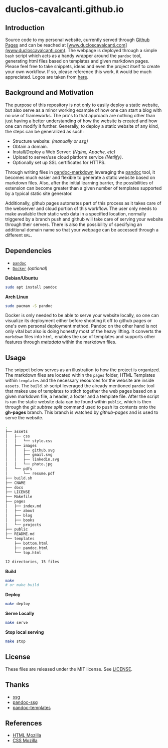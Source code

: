 # duclos-cavalcanti.github.io

## Introduction
Source code to my personal website, currently served through [Github Pages](https://pages.github.com/) and can be reached at [www.ducloscavalcanti.com](www.ducloscavalcanti.com). The webpage is deployed through a simple `bash` script which acts as a handy wrapper around the `pandoc` tool, generating html files 
based on templates and given markdown pages. Please feel free to take snippets, ideas and even the project itself 
to create your own workflow. If so, please reference this work, it would be much appreciated. Logos are taken from 
[here](https://simpleicons.org/).

## Background and Motivation

The purpose of this repository is not only to easily deploy a static website, but also serve as a minor working example of how one can start a
blog with no use of frameworks. The pro's to that approach are nothing other than just having a better understanding of how the website is created 
and how one can modify it further. Generally, to deploy a static website of any kind, the steps can be generalized as such:

* Structure website: *(manually or ssg)*
* Obtain a domain.
* Install/Deploy a Web Server: *(Nginx, Apache, etc)*
* Upload to server/use cloud platform service *(Netlify)*.
* Optionally set up SSL certificates for HTTPS.

Through writing files in [pandoc-markdown](https://pandoc.org/MANUAL.html#pandocs-markdown) leveraging the [pandoc](https://pandoc.org/MANUAL.html)
tool, it becomes much easier and flexible to generate a static website based on markdown files. Also, after the initial learning barrier,
the possibilities of extension can become greater than a given number of templates supported by a typical static site generator. 

Additionally, github pages automates part of this process as it takes care of the webserver and cloud
portion of this workflow. The user only needs to make available their static web data in a 
specified location, normally triggered by a branch push and github will take care of serving 
your website through their servers. There is also the possibility 
of specifying an additional domain name so that your webpage can be accessed through a different `URL`.

## Dependencies 
- [`pandoc`](https://pandoc.org/MANUAL.html)
- [`Docker`](https://docs.docker.com/engine/install/) *(optional)* 

**Debian/Ubuntu** 
```sh 
sudo apt install pandoc
```

**Arch Linux** 
```sh 
sudo pacman -S pandoc
```

Docker is only needed to be able to serve your website locally, so one can visualize its deployment
either before shooting it off to github pages or one's own personal deployment method. Pandoc on the 
other hand is not only vital but also is doing honestly most of the heavy lifting. It converts the `markdown` 
files into `html`, enables the use of templates and supports other features through *metadata* within the 
markdown files.

## Usage

The snippet below serves as an illustration to how the project is organized. The markdown files are located 
within the `pages` folder, HTML Templates within `templates` and the necessary resources for the website 
are inside `assets`. The `build.sh` script leveraged the already mentioned `pandoc` tool that makes use of templates 
to stitch together the web pages based on a given markdown file, a header, a footer and a template file. After the script is 
ran the static website data can be found within `public`, which is then through the *git subtree split* command used to push its 
contents onto the **gh-pages** branch. This branch is watched by *github-pages* and is used to serve the website.

```sh 
.
├── assets
│   ├── css
│   │   └── style.css
│   ├── images
│   │   ├── github.svg
│   │   ├── gmail.svg
│   │   ├── linkedin.svg
│   │   └── photo.jpg
│   └── pdfs
│       └── resume.pdf
├── build.sh
├── CNAME
├── docs
├── LICENSE
├── Makefile
├── pages
│   ├── index.md
│   ├── about
│   ├── blog
│   ├── books
│   └── projects
├── public
├── README.md
└── templates
    ├── bottom.html
    ├── pandoc.html
    └── top.html

12 directories, 15 files
```

**Build**
  ```sh
  make
  # or make build
  ```

**Deploy**
  ```sh
  make deploy
  ```

**Serve Locally**
  ```sh
  make serve
  ```

**Stop local serving**
  ```sh
  make stop
  ```

## License
These files are released under the MIT license. See [LICENSE](LICENSE).

## Thanks
* [ssg](https://github.com/andrew-ayers/ssg)
* [pandoc-ssg](https://github.com/kevin-nel/pandoc-ssg)
* [pandoc-templates](https://github.com/kjhealy/pandoc-templates)

## References
* [HTML Mozilla](https://developer.mozilla.org/en-US/docs/Web/HTML)
* [CSS Mozilla](https://developer.mozilla.org/en-US/docs/Web/CSS)

